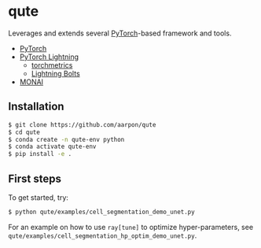 # qute

Leverages and extends several [PyTorch](https://pytorch.org)-based framework and tools.

* [PyTorch](https://pytorch.org)
* [PyTorch Lightning](https://www.pytorchlightning.ai/)
  * [torchmetrics](https://github.com/PyTorchLightning/metrics)
  * [Lightning Bolts](https://github.com/PyTorchLightning/lightning-bolts)
* [MONAI](https://monai.io)

## Installation

```bash
$ git clone https://github.com/aarpon/qute
$ cd qute
$ conda create -n qute-env python
$ conda activate qute-env
$ pip install -e .
```

## First steps

To get started, try:

```bash
$ python qute/examples/cell_segmentation_demo_unet.py 
```

For an example on how to use `ray[tune]` to optimize hyper-parameters, see `qute/examples/cell_segmentation_hp_optim_demo_unet.py`.

